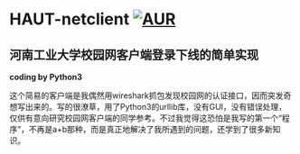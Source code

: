 # HAUT-netclient [![AUR](https://img.shields.io/aur/license/yaourt.svg)](http://www.gnu.org/licenses/gpl-3.0.en.html)
## 河南工业大学校园网客户端登录下线的简单实现
  **coding by Python3** 

这个简易的客户端是我偶然用wireshark抓包发现校园网的认证接口，因而突发奇想写出来的。写的很潦草，用了Python3的urllib库，没有GUI，没有错误处理，仅供有意向研究校园网客户端的同学参考。不过我觉得这恐怕是我写的第一个“程序”，不再是a+b那种，而是真正地解决了我所遇到的问题，还学到了很多新知识。
